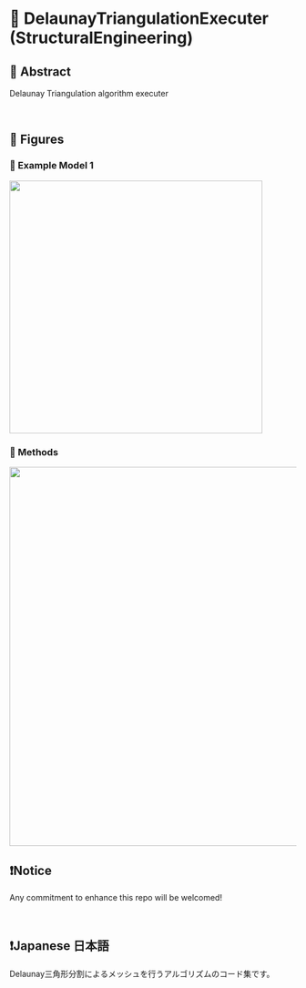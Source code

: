# 💖 DelaunayTriangulationExecuter (StructuralEngineering)

## 🌟 Abstract
Delaunay Triangulation algorithm executer







<br>

## 🌟 Figures

### 🎇 Example Model 1

<img name="" src="https://github.com/aki32/aki32-utilities/raw/main/9_Assets/A10_Delaunay_ExampleModel1-1.jpg" width="444">

### 🎇 Methods

<img name="" src="https://github.com/aki32/aki32-utilities/raw/main/9_Assets/A10_Delaunay_Overview.jpg" width="666">






<br>

## ❗Notice

Any commitment to enhance this repo will be welcomed!



<br>

## ❗Japanese 日本語

Delaunay三角形分割によるメッシュを行うアルゴリズムのコード集です。



<br>
